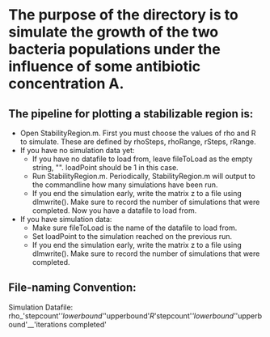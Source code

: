 # The purpose of the directory is to simulate the growth of the two bacteria populations under the influence of some antibiotic concentration A. 

## The pipeline for plotting a stabilizable region is:
* Open StabilityRegion.m. First you must choose the values of rho and R to simulate. These are defined by rhoSteps, rhoRange, rSteps, rRange.
* If you have no simulation data yet:
    * If you have no datafile to load from, leave fileToLoad as the empty string, "". loadPoint should be 1 in this case.
    * Run StabilityRegion.m. Periodically, StabilityRegion.m will output to the commandline how many simulations have been run.
    * If you end the simulation early, write the matrix z to a file using dlmwrite(). Make sure to record the number of simulations that were completed. Now you have a datafile to load from.
* If you have simulation data:
    * Make sure fileToLoad is the name of the datafile to load from.
    * Set loadPoint to the simulation reached on the previous run.
     * If you end the simulation early, write the matrix z to a file using dlmwrite(). Make sure to record the number of simulations that were completed.

## File-naming Convention:
Simulation Datafile: rho_'stepcount'_'lowerbound'_'upperbound'_R_'stepcount'_'lowerbound'_'upperbound'__'iterations completed'
